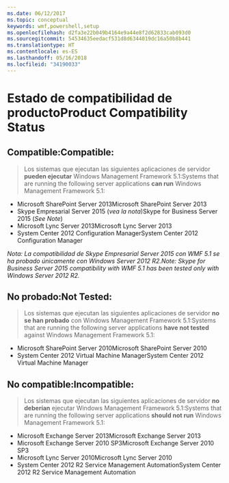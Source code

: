 ```yaml
---
ms.date: 06/12/2017
ms.topic: conceptual
keywords: wmf,powershell,setup
ms.openlocfilehash: d2fa3e22b049b4164e9a44e8f2d62833cab093d0
ms.sourcegitcommit: 54534635eedacf531d8d6344019dc16a50b8b441
ms.translationtype: HT
ms.contentlocale: es-ES
ms.lasthandoff: 05/16/2018
ms.locfileid: "34190033"
---
```

# <a name="product-compatibility-status"></a><span data-ttu-id="aa4cd-102">Estado de compatibilidad de producto</span><span class="sxs-lookup"><span data-stu-id="aa4cd-102">Product Compatibility Status</span></span>

## <a name="compatible"></a><span data-ttu-id="aa4cd-103">Compatible:</span><span class="sxs-lookup"><span data-stu-id="aa4cd-103">Compatible:</span></span>
> <span data-ttu-id="aa4cd-104">Los sistemas que ejecutan las siguientes aplicaciones de servidor **pueden ejecutar** Windows Management Framework 5.1:</span><span class="sxs-lookup"><span data-stu-id="aa4cd-104">Systems that are running the following server applications **can run** Windows Management Framework 5.1:</span></span>

- <span data-ttu-id="aa4cd-105">Microsoft SharePoint Server 2013</span><span class="sxs-lookup"><span data-stu-id="aa4cd-105">Microsoft SharePoint Server 2013</span></span>
- <span data-ttu-id="aa4cd-106">Skype Empresarial Server 2015 (_vea la nota_)</span><span class="sxs-lookup"><span data-stu-id="aa4cd-106">Skype for Business Server 2015 (_See Note_)</span></span>
- <span data-ttu-id="aa4cd-107">Microsoft Lync Server 2013</span><span class="sxs-lookup"><span data-stu-id="aa4cd-107">Microsoft Lync Server 2013</span></span>
- <span data-ttu-id="aa4cd-108">System Center 2012 Configuration Manager</span><span class="sxs-lookup"><span data-stu-id="aa4cd-108">System Center 2012 Configuration Manager</span></span>

<span data-ttu-id="aa4cd-109">_Nota: La compatibilidad de Skype Empresarial Server 2015 con WMF 5.1 se ha probado únicamente con Windows Server 2012 R2._</span><span class="sxs-lookup"><span data-stu-id="aa4cd-109">_Note: Skype for Business Server 2015 compatibility with WMF 5.1 has been tested only with Windows Server 2012 R2._</span></span>

## <a name="not-tested"></a><span data-ttu-id="aa4cd-110">No probado:</span><span class="sxs-lookup"><span data-stu-id="aa4cd-110">Not Tested:</span></span>
> <span data-ttu-id="aa4cd-111">Los sistemas que ejecutan las siguientes aplicaciones de servidor **no se han probado** con Windows Management Framework 5.1:</span><span class="sxs-lookup"><span data-stu-id="aa4cd-111">Systems that are running the following server applications **have not tested** against Windows Management Framework 5.1:</span></span>

- <span data-ttu-id="aa4cd-112">Microsoft SharePoint Server 2010</span><span class="sxs-lookup"><span data-stu-id="aa4cd-112">Microsoft SharePoint Server 2010</span></span>
- <span data-ttu-id="aa4cd-113">System Center 2012 Virtual Machine Manager</span><span class="sxs-lookup"><span data-stu-id="aa4cd-113">System Center 2012 Virtual Machine Manager</span></span>

## <a name="incompatible"></a><span data-ttu-id="aa4cd-114">No compatible:</span><span class="sxs-lookup"><span data-stu-id="aa4cd-114">Incompatible:</span></span>
> <span data-ttu-id="aa4cd-115">Los sistemas que ejecutan las siguientes aplicaciones de servidor **no deberían** ejecutar Windows Management Framework 5.1:</span><span class="sxs-lookup"><span data-stu-id="aa4cd-115">Systems that are running the following server applications **should not run** Windows Management Framework 5.1:</span></span>

- <span data-ttu-id="aa4cd-116">Microsoft Exchange Server 2013</span><span class="sxs-lookup"><span data-stu-id="aa4cd-116">Microsoft Exchange Server 2013</span></span>
- <span data-ttu-id="aa4cd-117">Microsoft Exchange Server 2010 SP3</span><span class="sxs-lookup"><span data-stu-id="aa4cd-117">Microsoft Exchange Server 2010 SP3</span></span>
- <span data-ttu-id="aa4cd-118">Microsoft Lync Server 2010</span><span class="sxs-lookup"><span data-stu-id="aa4cd-118">Microsoft Lync Server 2010</span></span>
- <span data-ttu-id="aa4cd-119">System Center 2012 R2 Service Management Automation</span><span class="sxs-lookup"><span data-stu-id="aa4cd-119">System Center 2012 R2 Service Management Automation</span></span>
